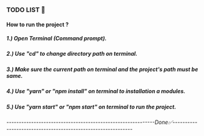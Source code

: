 ### TODO LIST 📃

#### How to run the project ?

##### 1.) Open Terminal (Command prompt).

##### 2.) Use "cd" to change directory path on terminal.

##### 3.) Make sure the current path on terminal and the project's path must be same.

##### 4.) Use "yarn" or "npm install" on terminal to installation a modules.

##### 5.) Use "yarn start" or "npm start" on terminal to run the project.

###### ------------------------------------------------------------Done✅-------------------------------------------------------------
